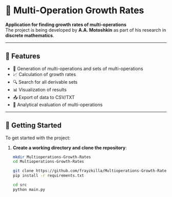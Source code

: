 # 🔢 Multi-Operation Growth Rates

**Application for finding growth rates of multi-operations**  
The project is being developed by **A.A. Motoshkin** as part of his research in **discrete mathematics**.

---

## 📌 Features

- 🔧 Generation of multi-operations and sets of multi-operations
- 📈 Calculation of growth rates  
- 🔍 Search for all derivable sets 
- 📊 Visualization of results  
- 📤 Export of data to CSV/TXT
- 📑 Analytical evaluation of multi-operations

---

## 🚀 Getting Started

To get started with the project:

1. **Create a working directory and clone the repository**:
   ```bash
   mkdir Multioperations-Growth-Rates
   cd Multioperations-Growth-Rates

   git clone https://github.com/frayzkilla/Multioperations-Growth-Rates.git
   pip install -r requirements.txt
   
   cd src
   python main.py